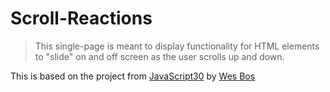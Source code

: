 # Scroll-Reactions

> This single-page is meant to display functionality for HTML elements to "slide" on and off screen as the user scrolls up and down.

This is based on the project from [JavaScript30](https://javascript30.com/) by [Wes Bos](https://twitter.com/wesbos?ref_src=twsrc%5Egoogle%7Ctwcamp%5Eserp%7Ctwgr%5Eauthor)
